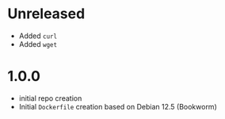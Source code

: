 # Unreleased
* Added `curl`
* Added `wget`

# 1.0.0
* initial repo creation
* Initial `Dockerfile` creation based on Debian 12.5 (Bookworm)

